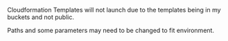 Cloudformation Templates will not launch due to the templates being in my buckets and not public.

Paths and some parameters may need to be changed to fit environment.
